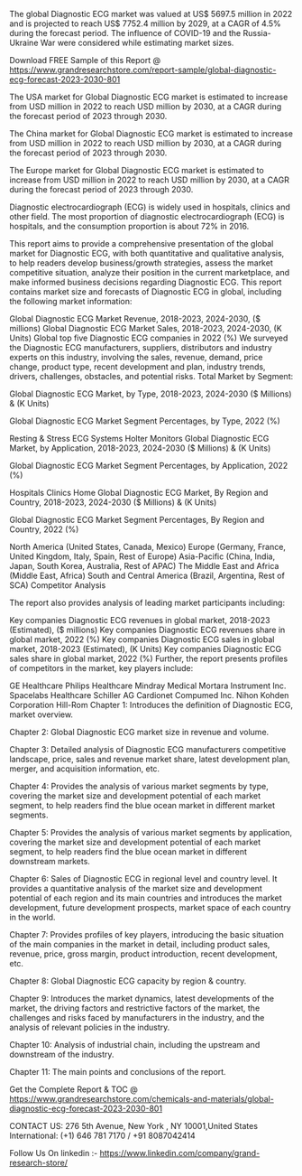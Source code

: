 
The global Diagnostic ECG market was valued at US$ 5697.5 million in 2022 and is projected to reach US$ 7752.4 million by 2029, at a CAGR of 4.5% during the forecast period. The influence of COVID-19 and the Russia-Ukraine War were considered while estimating market sizes.

Download FREE Sample of this Report @ https://www.grandresearchstore.com/report-sample/global-diagnostic-ecg-forecast-2023-2030-801

The USA market for Global Diagnostic ECG market is estimated to increase from USD million in 2022 to reach USD million by 2030, at a CAGR during the forecast period of 2023 through 2030.

The China market for Global Diagnostic ECG market is estimated to increase from USD million in 2022 to reach USD million by 2030, at a CAGR during the forecast period of 2023 through 2030.

The Europe market for Global Diagnostic ECG market is estimated to increase from USD million in 2022 to reach USD million by 2030, at a CAGR during the forecast period of 2023 through 2030.

Diagnostic electrocardiograph (ECG) is widely used in hospitals, clinics and other field. The most proportion of diagnostic electrocardiograph (ECG) is hospitals, and the consumption proportion is about 72% in 2016.

This report aims to provide a comprehensive presentation of the global market for Diagnostic ECG, with both quantitative and qualitative analysis, to help readers develop business/growth strategies, assess the market competitive situation, analyze their position in the current marketplace, and make informed business decisions regarding Diagnostic ECG. This report contains market size and forecasts of Diagnostic ECG in global, including the following market information:

Global Diagnostic ECG Market Revenue, 2018-2023, 2024-2030, ($ millions)
Global Diagnostic ECG Market Sales, 2018-2023, 2024-2030, (K Units)
Global top five Diagnostic ECG companies in 2022 (%)
We surveyed the Diagnostic ECG manufacturers, suppliers, distributors and industry experts on this industry, involving the sales, revenue, demand, price change, product type, recent development and plan, industry trends, drivers, challenges, obstacles, and potential risks. Total Market by Segment:

Global Diagnostic ECG Market, by Type, 2018-2023, 2024-2030 ($ Millions) & (K Units)

Global Diagnostic ECG Market Segment Percentages, by Type, 2022 (%)

Resting & Stress ECG Systems
Holter Monitors
Global Diagnostic ECG Market, by Application, 2018-2023, 2024-2030 ($ Millions) & (K Units)

Global Diagnostic ECG Market Segment Percentages, by Application, 2022 (%)

Hospitals
Clinics
Home
Global Diagnostic ECG Market, By Region and Country, 2018-2023, 2024-2030 ($ Millions) & (K Units)

Global Diagnostic ECG Market Segment Percentages, By Region and Country, 2022 (%)

North America (United States, Canada, Mexico)
Europe (Germany, France, United Kingdom, Italy, Spain, Rest of Europe)
Asia-Pacific (China, India, Japan, South Korea, Australia, Rest of APAC)
The Middle East and Africa (Middle East, Africa)
South and Central America (Brazil, Argentina, Rest of SCA)
Competitor Analysis

The report also provides analysis of leading market participants including:

Key companies Diagnostic ECG revenues in global market, 2018-2023 (Estimated), ($ millions)
Key companies Diagnostic ECG revenues share in global market, 2022 (%)
Key companies Diagnostic ECG sales in global market, 2018-2023 (Estimated), (K Units)
Key companies Diagnostic ECG sales share in global market, 2022 (%)
Further, the report presents profiles of competitors in the market, key players include:

GE Healthcare
Philips Healthcare
Mindray Medical
Mortara Instrument Inc.
Spacelabs Healthcare
Schiller AG
Cardionet
Compumed Inc.
Nihon Kohden Corporation
Hill-Rom
Chapter 1: Introduces the definition of Diagnostic ECG, market overview.

Chapter 2: Global Diagnostic ECG market size in revenue and volume.

Chapter 3: Detailed analysis of Diagnostic ECG manufacturers competitive landscape, price, sales and revenue market share, latest development plan, merger, and acquisition information, etc.

Chapter 4: Provides the analysis of various market segments by type, covering the market size and development potential of each market segment, to help readers find the blue ocean market in different market segments.

Chapter 5: Provides the analysis of various market segments by application, covering the market size and development potential of each market segment, to help readers find the blue ocean market in different downstream markets.

Chapter 6: Sales of Diagnostic ECG in regional level and country level. It provides a quantitative analysis of the market size and development potential of each region and its main countries and introduces the market development, future development prospects, market space of each country in the world.

Chapter 7: Provides profiles of key players, introducing the basic situation of the main companies in the market in detail, including product sales, revenue, price, gross margin, product introduction, recent development, etc.

Chapter 8: Global Diagnostic ECG capacity by region & country.

Chapter 9: Introduces the market dynamics, latest developments of the market, the driving factors and restrictive factors of the market, the challenges and risks faced by manufacturers in the industry, and the analysis of relevant policies in the industry.

Chapter 10: Analysis of industrial chain, including the upstream and downstream of the industry.

Chapter 11: The main points and conclusions of the report.

Get the Complete Report & TOC @ https://www.grandresearchstore.com/chemicals-and-materials/global-diagnostic-ecg-forecast-2023-2030-801

CONTACT US:
276 5th Avenue, New York , NY 10001,United States
International: (+1) 646 781 7170 / +91 8087042414

Follow Us On linkedin :- https://www.linkedin.com/company/grand-research-store/
